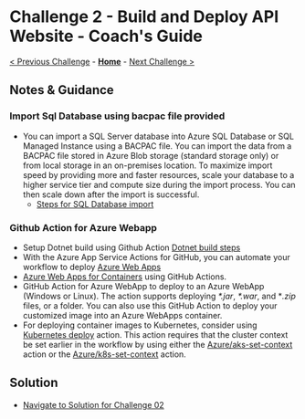 # Challenge 2 - Build and Deploy API Website - Coach's Guide

[< Previous Challenge](./Challenge01.md) - **[Home](README.md)** - [Next Challenge >](./Challenge03.md)

## Notes & Guidance

### Import Sql Database using bacpac file provided
- You can import a SQL Server database into Azure SQL Database or SQL Managed Instance using a BACPAC file. You can import the data from a BACPAC file stored in Azure Blob storage (standard storage only) or from local storage in an on-premises location. To maximize import speed by providing more and faster resources, scale your database to a higher service tier and compute size during the import process. You can then scale down after the import is successful.
  - [Steps for SQL Database import ](https://docs.microsoft.com/en-us/azure/azure-sql/database/database-import)


### Github Action for Azure Webapp


- Setup Dotnet build using Github Action [Dotnet build steps ](https://github.com/actions/setup-dotnet) 
- With the Azure App Service Actions for GitHub, you can automate your workflow to deploy [Azure Web Apps](https://azure.microsoft.com/services/app-service/web/)
- [Azure Web Apps for Containers](https://azure.microsoft.com/services/app-service/containers/) using GitHub Actions.
- GitHub Action for Azure WebApp to deploy to an Azure WebApp (Windows or Linux). The action supports deploying *\*.jar*, *\*.war*, and \**.zip* files, or a folder. You can also use this GitHub Action to deploy your customized image into an Azure WebApps container.
- For deploying container images to Kubernetes, consider using [Kubernetes deploy](https://github.com/Azure/k8s-deploy) action. This action requires that the cluster context be set earlier in the workflow by using either the [Azure/aks-set-context](https://github.com/Azure/aks-set-context/tree/releases/v1) action or the [Azure/k8s-set-context](https://github.com/Azure/k8s-set-context/tree/releases/v1) action.

## Solution 
- [Navigate to Solution for Challenge 02](./Solution/Challenge%2002/Solution02.yml)
